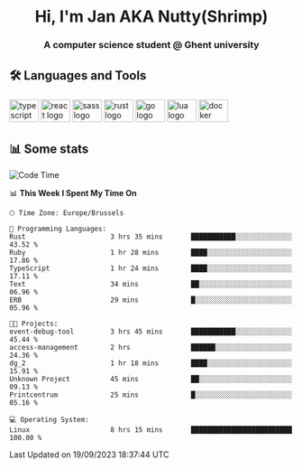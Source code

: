 <h1 align="center">Hi, I'm Jan AKA Nutty(Shrimp)</h1>
<h3 align="center">A computer science student @ Ghent university</h3>

<h2 align="left">🛠️ Languages and Tools</h2>

###

<div align="left">
  <img src="https://cdn.jsdelivr.net/gh/devicons/devicon/icons/typescript/typescript-original.svg" height="40" width="52" alt="typescript logo"  />
  <img src="https://cdn.jsdelivr.net/gh/devicons/devicon/icons/react/react-original.svg" height="40" width="52" alt="react logo"  />
  <img src="https://cdn.jsdelivr.net/gh/devicons/devicon/icons/sass/sass-original.svg" height="40" width="52" alt="sass logo"  />
  <img src="https://cdn.jsdelivr.net/gh/devicons/devicon/icons/rust/rust-plain.svg" height="40" width="52" alt="rust logo"  />
  <img src="https://cdn.jsdelivr.net/gh/devicons/devicon/icons/go/go-original.svg" height="40" width="52" alt="go logo"  />
  <img src="https://cdn.jsdelivr.net/gh/devicons/devicon/icons/lua/lua-original.svg" height="40" width="52" alt="lua logo"  />
  <img src="https://cdn.jsdelivr.net/gh/devicons/devicon/icons/docker/docker-original.svg" height="40" width="52" alt="docker logo"  />
</div>

<h2>📊 Some stats</h2>

<!--START_SECTION:waka-->
![Code Time](http://img.shields.io/badge/Code%20Time-3%2C675%20hrs%2013%20mins-blue)

📊 **This Week I Spent My Time On** 

```text
🕑︎ Time Zone: Europe/Brussels

💬 Programming Languages: 
Rust                     3 hrs 35 mins       ███████████░░░░░░░░░░░░░░   43.52 % 
Ruby                     1 hr 28 mins        ████░░░░░░░░░░░░░░░░░░░░░   17.86 % 
TypeScript               1 hr 24 mins        ████░░░░░░░░░░░░░░░░░░░░░   17.11 % 
Text                     34 mins             ██░░░░░░░░░░░░░░░░░░░░░░░   06.96 % 
ERB                      29 mins             █░░░░░░░░░░░░░░░░░░░░░░░░   05.96 % 

🐱‍💻 Projects: 
event-debug-tool         3 hrs 45 mins       ███████████░░░░░░░░░░░░░░   45.44 % 
access-management        2 hrs               ██████░░░░░░░░░░░░░░░░░░░   24.36 % 
dg_2                     1 hr 18 mins        ████░░░░░░░░░░░░░░░░░░░░░   15.91 % 
Unknown Project          45 mins             ██░░░░░░░░░░░░░░░░░░░░░░░   09.13 % 
Printcentrum             25 mins             █░░░░░░░░░░░░░░░░░░░░░░░░   05.16 % 

💻 Operating System: 
Linux                    8 hrs 15 mins       █████████████████████████   100.00 % 
```


 Last Updated on 19/09/2023 18:37:44 UTC
<!--END_SECTION:waka-->

